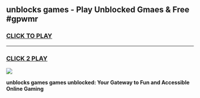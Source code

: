 
## unblocks games - Play Unblocked Gmaes & Free #gpwmr
<h3>
<a href="https://news.freeplayer.one?title=unblocks_games&ref=26F">CLICK TO PLAY</a></h3>
<hr>

<h3>
<a href="https://news.freeplayer.one?title=unblocks_games&ref=26F">CLICK 2 PLAY</a>
  
</h3>

<a href="https://news.freeplayer.one?title=unblocks_games&ref=26F/"><img src="https://clearcache.store/games.png"></a>


**unblocks games games unblocked: Your Gateway to Fun and Accessible Online Gaming**
